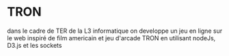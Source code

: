 # TRON

dans le cadre de TER de la L3 informatique on developpe un jeu en ligne sur le web inspiré de film americain et jeu d'arcade TRON en utilisant nodeJs, D3.js et les sockets